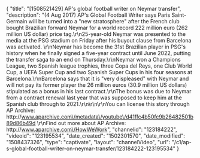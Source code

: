 {
    "title": "[1508521429] AP's global football writer on Neymar transfer",
    "description": "(4 Aug 2017) AP's Global Football Writer says Paris Saint-Germain will be turned into a \"new stratosphere\" after the French club bought Brazilian forward Neymar for a world record 222 million euro (262 million US dollar) price tag.\r\n25-year-old Neymar was presented to the media at the PSG stadium on Friday after his buyout clause from Barcelona was activated. \r\nNeymar has become the 31st Brazilian player in PSG's history when he finally signed a five-year contract until June 2022, putting the transfer saga to an end on Thursday.\r\nNeymar won a Champions League, two Spanish league trophies, three Copa del Reys, one Club World Cup, a UEFA Super Cup and two Spanish Super Cups in his four seasons at Barcelona.\r\nBarcelona says that it is \"very displeased\" with Neymar and will not pay its former player the 26 million euros (30.9 million US dollars) stipulated as a bonus in his last contract.\r\nThe bonus was due to Neymar from a contract renewal last year that was supposed to keep him at the Spanish club through to 2021.\r\n\r\n\r\nYou can license this story through AP Archive: http:\/\/www.aparchive.com\/metadata\/youtube\/d41ffc4b50fc9b26482501b89d86b49d \r\nFind out more about AP Archive: http:\/\/www.aparchive.com\/HowWeWork",
    "channelid": "123184222",
    "videoid": "123195534",
    "date_created": "1502301570",
    "date_modified": "1508437326",
    "type": "captivate",
    "layout": "channelVideo",
    "url": "\/c1\/ap-s-global-football-writer-on-neymar-transfer\/123184222-123195534"
}